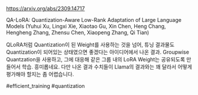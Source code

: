 https://arxiv.org/abs/2309.14717

QA-LoRA: Quantization-Aware Low-Rank Adaptation of Large Language Models (Yuhui Xu, Lingxi Xie, Xiaotao Gu, Xin Chen, Heng Chang, Hengheng Zhang, Zhensu Chen, Xiaopeng Zhang, Qi Tian)

QLoRA처럼 Quantization이 된 Weight를 사용하는 것을 넘어, 튜닝 결과물도 Quantization이 되어있는 상태였으면 좋겠다는 아이디어에서 나온 결과. Groupwise Quantzation을 사용하고, 그에 대응해 같은 그룹 내의 LoRA Weight는 공유되도록 만들어서 학습. 흥미롭네요. 다만 나온 결과 수치들이 Llama의 결과와는 꽤 달라서 어떻게 평가해야 할지는 좀 어렵습니다.

#efficient_training #quantization 